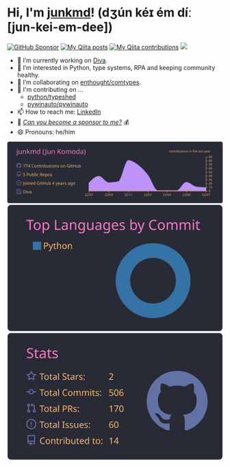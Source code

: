 # Hi, I'm [junkmd](https://github.com/junkmd)! (dʒún kéɪ ém díː [jun-kei-em-dee])

[![GitHub Sponsor](https://img.shields.io/github/sponsors/junkmd?label=Sponsor&logo=GitHub)](https://github.com/sponsors/junkmd)
[![My Qiita posts](https://qiita-badge.apiapi.app/s/junkmd/posts.svg)](http://qiita.com/junkmd)
[![My Qiita contributions](https://qiita-badge.apiapi.app/s/junkmd/contributions.svg)](http://qiita.com/junkmd)
![](https://komarev.com/ghpvc/?username=junkmd)


- 🔭 I’m currently working on [Diva](https://www.diva.co.jp/).
- 👀 I’m interested in Python, type systems, RPA and keeping community healthy.
- 👯 I’m collaborating on [enthought/comtypes](https://github.com/enthought/comtypes).
- 👥 I'm contributing on ...
  - [python/typeshed](https://github.com/python/typeshed)
  - [pywinauto/pywinauto](https://github.com/pywinauto/pywinauto)
- 📫 How to reach me: [LinkedIn](https://www.linkedin.com/in/jun-komoda/)
- 🤑 *[Can you become a sponsor to me?](https://github.com/sponsors/junkmd)* 💰
- 😄 Pronouns: he/him




[![](https://raw.githubusercontent.com/junkmd/junkmd/main/profile-summary-card-output/dracula/0-profile-details.svg)](https://github.com/vn7n24fzkq/github-profile-summary-cards)
[![](https://raw.githubusercontent.com/junkmd/junkmd/main/profile-summary-card-output/dracula/2-most-commit-language.svg)](https://github.com/vn7n24fzkq/github-profile-summary-cards)
[![](https://raw.githubusercontent.com/junkmd/junkmd/main/profile-summary-card-output/dracula/3-stats.svg)](https://github.com/vn7n24fzkq/github-profile-summary-cards)



<!--
**junkmd/junkmd** is a ✨ _special_ ✨ repository because its `README.md` (this file) appears on your GitHub profile.

Here are some ideas to get you started:

- Hi there 👋
- 🌱 I’m currently learning ...
- 👯 I’m looking to collaborate on ...
- 🤔 I’m looking for help with ...
- 💬 Ask me about ...
- 📫 How to reach me: ...
- 😄 Pronouns: ...
- ⚡ Fun fact: ...
[![trophy](https://github-profile-trophy.vercel.app/?username=junkmd&theme=dracula)](https://github.com/ryo-ma/github-profile-trophy)
-->
